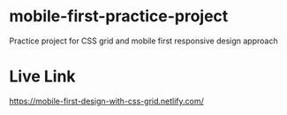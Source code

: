 # mobile-first-practice-project
Practice project for CSS grid and mobile first responsive design approach
# Live Link
https://mobile-first-design-with-css-grid.netlify.com/
